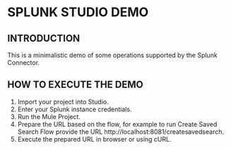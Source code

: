 SPLUNK STUDIO DEMO
================

INTRODUCTION
------------

This is a minimalistic demo of some operations supported by the Splunk Connector.

HOW TO EXECUTE THE DEMO
-----------------------

1. Import your project into Studio.
2. Enter your Splunk instance credentials.
3. Run the Mule Project.
4. Prepare the URL based on the flow, for example to run Create Saved Search Flow provide the URL http://localhost:8081/createsavedsearch.
5. Execute the prepared URL in browser or using cURL.
